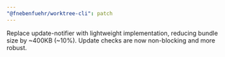 ```yaml
---
"@fnebenfuehr/worktree-cli": patch
---
```


Replace update-notifier with lightweight implementation, reducing bundle size by ~400KB (~10%). Update checks are now non-blocking and more robust.

